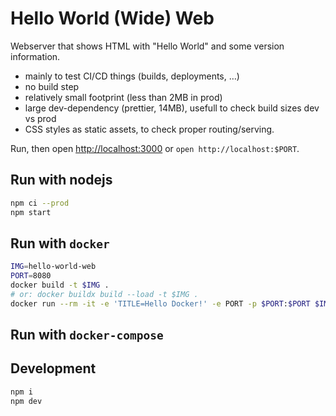 # Hello World (Wide) Web

Webserver that shows HTML with "Hello World" and some version information.

* mainly to test CI/CD things (builds, deployments, …)
* no build step
* relatively small footprint (less than 2MB in prod)
* large dev-dependency (prettier, 14MB), usefull to check build sizes dev vs prod
* CSS styles as static assets, to check proper routing/serving.

Run, then open <http://localhost:3000> or `open http://localhost:$PORT`.

## Run with nodejs

```bash
npm ci --prod
npm start
```

## Run with `docker`

```bash
IMG=hello-world-web
PORT=8080
docker build -t $IMG .
# or: docker buildx build --load -t $IMG .
docker run --rm -it -e 'TITLE=Hello Docker!' -e PORT -p $PORT:$PORT $IMG
```

## Run with `docker-compose`
## Development

```bash
npm i
npm dev
```
